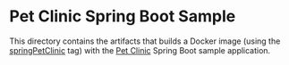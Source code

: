 # Pet Clinic Spring Boot Sample

This directory contains the artifacts that builds a Docker image (using the [springPetClinic](https://hub.docker.com/r/openliberty/samples/tags) tag) with the [Pet Clinic](https://github.com/spring-projects/spring-petclinic) Spring Boot sample application.  